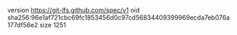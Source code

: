 version https://git-lfs.github.com/spec/v1
oid sha256:96e1af721cbc69fc1853456d0c97cd56834409399969ecda7eb076a177df56e2
size 1251
